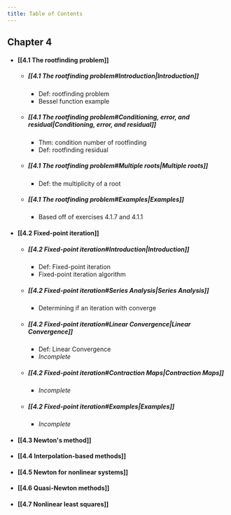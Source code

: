 ```yaml
---
title: Table of Contents
---
```

## Chapter 4
- #### [[4.1 The rootfinding problem]]
	- ##### [[4.1 The rootfinding problem#Introduction|Introduction]]
		- Def: rootfinding problem
		- Bessel function example
	- ##### [[4.1 The rootfinding problem#Conditioning, error, and residual|Conditioning, error, and residual]]
		- Thm: condition number of rootfinding
		- Def: rootfinding residual
	- ##### [[4.1 The rootfinding problem#Multiple roots|Multiple roots]]
		- Def: the multiplicity of a root
	- ##### [[4.1 The rootfinding problem#Examples|Examples]]
		- Based off of exercises 4.1.7 and 4.1.1
- #### [[4.2 Fixed-point iteration]]
	- ##### [[4.2 Fixed-point iteration#Introduction|Introduction]]
		- Def: Fixed-point iteration
		- Fixed-point iteration algorithm
	- ##### [[4.2 Fixed-point iteration#Series Analysis|Series Analysis]]
		- Determining if an iteration with converge
	- ##### [[4.2 Fixed-point iteration#Linear Convergence|Linear Convergence]]
		- Def: Linear Convergence
		- *Incomplete*
	- ##### [[4.2 Fixed-point iteration#Contraction Maps|Contraction Maps]]
		- *Incomplete*
	- ##### [[4.2 Fixed-point iteration#Examples|Examples]]
		- *Incomplete*
- #### [[4.3 Newton's method]]
- #### [[4.4 Interpolation-based methods]]
- #### [[4.5 Newton for nonlinear systems]]
- #### [[4.6 Quasi-Newton methods]]
- #### [[4.7 Nonlinear least squares]]


